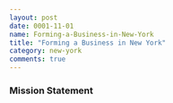 ```yaml
---
layout: post
date: 0001-11-01
name: Forming-a-Business-in-New-York
title: "Forming a Business in New York"
category: new-york
comments: true
---
```


### Mission Statement


